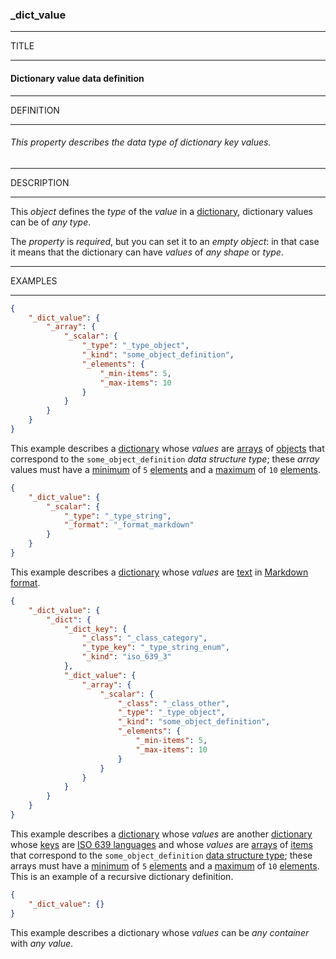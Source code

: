 ### _dict_value



------
TITLE

------

#### Dictionary value data definition



------
DEFINITION

------

###### This property describes the data type of dictionary key values.



------
DESCRIPTION

------

This *object* defines the *type* of the *value* in a [dictionary](_dict.md), dictionary values can be of *any type*.

The *property* is *required*, but you can set it to an *empty object*: in that case it means that the dictionary can have *values* of *any shape* or *type*.



------
EXAMPLES

------

```json
{
	"_dict_value": {
		"_array": {
			"_scalar": {
				"_type": "_type_object",
				"_kind": "some_object_definition",
				"_elements": {
					"_min-items": 5,
					"_max-items": 10
				}
			}
		}
	}
}
```
This example describes a [dictionary](_dict.md) whose *values* are [arrays](_array.md) of [objects](_type_object.md) that correspond to the `some_object_definition` *data structure type*; these *array* values must have a [minimum](_min-items.md) of `5` [elements](_elements.md) and a [maximum](_max-items.md) of `10` [elements](_elements.md).



```json
{
	"_dict_value": {
		"_scalar": {
			"_type": "_type_string",
			"_format": "_format_markdown"
		}
	}
}
```
This example describes a [dictionary](_dict.md) whose *values* are [text](_type_string.md) in [Markdown](_format_markdown.md) [format](_format.md).



```json
{
	"_dict_value": {
		"_dict": {
			"_dict_key": {
				"_class": "_class_category",
				"_type_key": "_type_string_enum",
				"_kind": "iso_639_3"
			},
			"_dict_value": {
				"_array": {
					"_scalar": {
						"_class": "_class_other",
						"_type": "_type_object",
						"_kind": "some_object_definition",
						"_elements": {
							"_min-items": 5,
							"_max-items": 10
						}
					}
				}
			}
		}
	}
}
```
This example describes a [dictionary](_dict.md) whose *values* are another [dictionary](_dict.md) whose [keys](_dict_key.md) are [ISO 639 languages](iso_639_3.md) and whose *values* are [arrays](_array.md) of [items](_scalar.md) that correspond to the `some_object_definition` [data structure type](_kind.md); these arrays must have a [minimum](_min-items.md) of `5` [elements](_elements.md) and a [maximum](_max-items.md) of `10` [elements](_elements.md). This is an example of a recursive dictionary definition.



```json
{
	"_dict_value": {}
}
```
This example describes a dictionary whose *values* can be *any container* with *any value*.